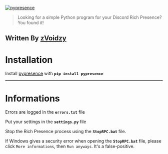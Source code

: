 [![pypresence](https://img.shields.io/badge/using-pypresence-00bb88.svg?style=for-the-badge&logo=discord&logoWidth=20)](https://github.com/qwertyquerty/pypresence)

> Looking for a simple Python program for your Discord Rich Presence? You found it!

Written By [zVoidzy](https://github.com/zVoidzy)
----------
# Installation

Install [pypresence](https://github.com/qwertyquerty/pypresence) with **`pip install pypresence`**

----------
# Informations

Errors are logged in the **`errors.txt`** file

Put your settings in the **`settings.py`** file

Stop the Rich Presence process using the **`StopRPC.bat`** file.

If Windows gives a security error when opening the **`StopRPC.bat`** file, please click `More informations`, then `Run anyways`. It's a false-positive.
